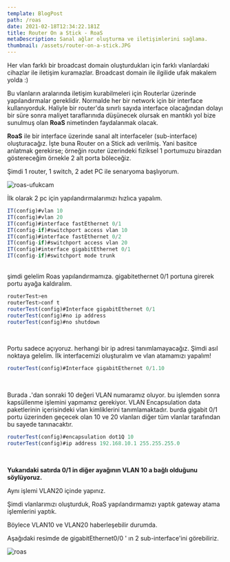 ```yaml
---
template: BlogPost
path: /roas
date: 2021-02-18T12:34:22.181Z
title: Router On a Stick - RoaS
metaDescription: Sanal ağlar oluşturma ve iletişimlerini sağlama.
thumbnail: /assets/router-on-a-stick.JPG
---
```

Her vlan farklı bir broadcast domain oluşturdukları için farklı vlanlardaki cihazlar ile iletişim kuramazlar. Broadcast domain ile ilgilide ufak makalem yolda :) 

Bu vlanların aralarında iletişim kurabilmeleri için Routerlar üzerinde yapılandırmalar gereklidir. Normalde her bir network için bir interface kullanıyorduk. Haliyle bir router'da sınırlı sayıda interface olacağından dolayı bir süre sonra maliyet taraflarınıda düşünecek olursak en mantıklı yol bize sunulmuş olan **RoaS** nimetinden faydalanmak olacak. 

**RoaS** ile bir interface üzerinde sanal alt interfaceler (sub-interface) oluşturacağız. İşte buna Router on a Stick adı verilmiş. Yani basitce anlatmak gerekirse; örneğin router üzerindeki fiziksel 1 portumuzu birazdan göstereceğim örnekle 2 alt porta böleceğiz. 

Şimdi 1 router, 1 switch, 2 adet PC ile senaryoma başlıyorum.

![roas-ufukcam](/assets/roas-senaryo.JPG)

İlk olarak 2 pc için yapılandırmalarımızı hızlıca yapalım.<br>

```javascript
IT(config)#vlan 10
IT(config)#vlan 20
IT(config)#interface fastEthernet 0/1
IT(config-if)#switchport access vlan 10
IT(config)#interface fastEthernet 0/2
IT(config-if)#switchport access vlan 20
IT(config)#interface gigabitEthernet 0/1
IT(config-if)#switchport mode trunk
```

<br>şimdi gelelim Roas yapılandırmamıza. gigabitethernet 0/1 portuna girerek portu ayağa kaldıralım.

```javascript
routerTest>en
routerTest>conf t
routerTest(config)#Interface gigabitEthernet 0/1
routerTest(config)#no ip address
routerTest(config)#no shutdown
```

<br>

Portu sadece açıyoruz. herhangi bir ip adresi tanımlamayacağız. Şimdi asıl noktaya gelelim. İlk interfacemizi oluşturalım ve vlan atamamızı yapalım!<br>

```javascript
routerTest(config)#Interface gigabitEthernet 0/1.10
```

<br>

Burada **.**'dan sonraki 10 değeri VLAN numaramız oluyor. bu işlemden sonra kapsüllenme işlemini yapmamız gerekiyor. VLAN Encapsulation data paketlerinin içerisindeki vlan kimliklerini tanımlamaktadır. burda gigabit 0/1 portu üzerinden geçecek olan 10 ve 20 vlanları diğer tüm vlanlar tarafından bu sayede tanınacaktır. 

```javascript
routerTest(config)#encapsulation dot1Q 10
routerTest(config)#ip address 192.168.10.1 255.255.255.0
```

<br>

**Yukarıdaki satırda 0/1 in  diğer ayağının VLAN 10 a bağlı olduğunu söylüyoruz.**

Aynı işlemi VLAN20 içinde yapınız.  

Şimdi vlanlarımızı oluşturduk, RoaS yapılandırmamızı yaptık gateway atama işlemlerini yaptık. 

Böylece VLAN10 ve VLAN20 haberleşebilir durumda.

Aşağıdaki resimde de gigabitEthernet0/0 ' ın 2 sub-interface'ini görebiliriz.

![roas](/assets/roas.JPG)
